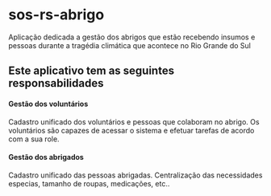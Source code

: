 # sos-rs-abrigo
Aplicação dedicada a gestão dos abrigos que estão recebendo insumos e pessoas durante a tragédia climática que acontece no Rio Grande do Sul

## Este aplicativo tem as seguintes responsabilidades

#### Gestão dos voluntários

Cadastro unificado dos voluntários e pessoas que colaboram no abrigo.
Os voluntários são capazes de acessar o sistema e efetuar tarefas de acordo com a sua role.

#### Gestão dos abrigados
Cadastro unificado das pessoas abrigadas.
Centralização das necessidades especias, tamanho de roupas, medicações, etc..